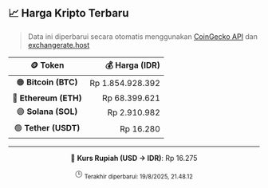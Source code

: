 

<!-- HARGA_KRIPTO -->
## 📈 Harga Kripto Terbaru

> Data ini diperbarui secara otomatis menggunakan [CoinGecko API](https://www.coingecko.com/) dan [exchangerate.host](https://exchangerate.host/)

<div align="center">

| 🪙 Token | 💰 Harga (IDR) |
|:------:|---------------:|
| 🟠 **Bitcoin (BTC)**   | Rp 1.854.928.392 |
| 🔵 **Ethereum (ETH)**  | Rp 68.399.621 |
| 🟣 **Solana (SOL)**    | Rp 2.910.982 |
| 🟢 **Tether (USDT)**   | Rp 16.280 |

---

💱 **Kurs Rupiah (USD → IDR)**: Rp 16.275

🕒 <sub>Terakhir diperbarui: 19/8/2025, 21.48.12</sub>

</div>
<!-- /HARGA_KRIPTO -->